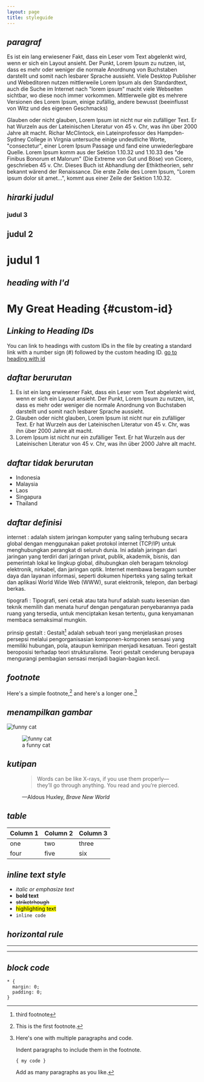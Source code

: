 ```yaml
---
layout: page
title: styleguide
---
```


## *paragraf*
Es ist ein lang erwiesener Fakt, dass ein Leser vom Text abgelenkt wird, wenn er sich ein Layout ansieht. Der Punkt, Lorem Ipsum zu nutzen, ist, dass es mehr oder weniger die normale Anordnung von Buchstaben darstellt und somit nach lesbarer Sprache aussieht. Viele Desktop Publisher und Webeditoren nutzen mittlerweile Lorem Ipsum als den Standardtext, auch die Suche im Internet nach "lorem ipsum" macht viele Webseiten sichtbar, wo diese noch immer vorkommen. Mittlerweile gibt es mehrere Versionen des Lorem Ipsum, einige zufällig, andere bewusst (beeinflusst von Witz und des eigenen Geschmacks)

Glauben oder nicht glauben, Lorem Ipsum ist nicht nur ein zufälliger Text. Er hat Wurzeln aus der Lateinischen Literatur von 45 v. Chr, was ihn über 2000 Jahre alt macht. Richar McClintock, ein Lateinprofessor des Hampden-Sydney College in Virgnia untersuche einige undeutliche Worte, "consectetur", einer Lorem Ipsum Passage und fand eine unwiederlegbare Quelle. Lorem Ipsum komm aus der Sektion 1.10.32 und 1.10.33 des "de Finibus Bonorum et Malorum" (Die Extreme von Gut und Böse) von Cicero, geschrieben 45 v. Chr. Dieses Buch ist Abhandlung der Ethiktheorien, sehr bekannt wärend der Renaissance. Die erste Zeile des Lorem Ipsum, "Lorem ipsum dolor sit amet...", kommt aus einer Zeile der Sektion 1.10.32.

## *hirarki judul*
### judul 3
## judul 2
# judul 1

## *heading with I'd*
# My Great Heading {#custom-id}

## *Linking to Heading IDs*
You can link to headings with custom IDs in the file by creating a standard link with a number sign (#) followed by the custom heading ID. [go to heading with id](#custom-id)

## *daftar berurutan*
1. Es ist ein lang erwiesener Fakt, dass ein Leser vom Text abgelenkt wird, wenn er sich ein Layout ansieht. Der Punkt, Lorem Ipsum zu nutzen, ist, dass es mehr oder weniger die normale Anordnung von Buchstaben darstellt und somit nach lesbarer Sprache aussieht.
2. Glauben oder nicht glauben, Lorem Ipsum ist nicht nur ein zufälliger Text. Er hat Wurzeln aus der Lateinischen Literatur von 45 v. Chr, was ihn über 2000 Jahre alt macht.
3. Lorem Ipsum ist nicht nur ein zufälliger Text. Er hat Wurzeln aus der Lateinischen Literatur von 45 v. Chr, was ihn über 2000 Jahre alt macht.

## *daftar tidak berurutan*
- Indonesia
- Malaysia
- Laos
- Singapura
- Thailand

## *daftar definisi*
internet
: adalah sistem jaringan komputer yang saling terhubung secara global dengan menggunakan paket protokol internet (TCP/IP) untuk menghubungkan perangkat di seluruh dunia. Ini adalah jaringan dari jaringan yang terdiri dari jaringan privat, publik, akademik, bisnis, dan pemerintah lokal ke lingkup global, dihubungkan oleh beragam teknologi elektronik, nirkabel, dan jaringan optik. Internet membawa beragam sumber daya dan layanan informasi, seperti dokumen hiperteks yang saling terkait dan aplikasi World Wide Web (WWW), surat elektronik, telepon, dan berbagi berkas.

tipografi
: Tipografi, seni cetak atau tata huruf adalah suatu kesenian dan teknik memilih dan menata huruf dengan pengaturan penyebarannya pada ruang yang tersedia, untuk menciptakan kesan tertentu, guna kenyamanan membaca semaksimal mungkin.

prinsip gestalt
: Gestalt[^3] adalah sebuah teori yang menjelaskan proses persepsi melalui pengorganisasian komponen-komponen sensasi yang memiliki hubungan, pola, ataupun kemiripan menjadi kesatuan. Teori gestalt beroposisi terhadap teori strukturalisme. Teori gestalt cenderung berupaya mengurangi pembagian sensasi menjadi bagian-bagian kecil.

## *footnote*
Here's a simple footnote,[^1] and here's a longer one.[^2]

[^1]: This is the first footnote.

[^2]: Here's one with multiple paragraphs and code.

    Indent paragraphs to include them in the footnote.

    `{ my code }`

    Add as many paragraphs as you like.
    
[^3]: third footnote

## *menampilkan gambar*
![funny cat](https://source.unsplash.com/Tn8DLxwuDMA)

<figure>
  <img src="https://source.unsplash.com/Tn8DLxwuDMA" alt="funny cat">
  <figcaption>a funny cat</figcaption>
</figure>

## *kutipan*
<figure>
  <blockquote cite="https://www.huxley.net/bnw/four.html">
    <p>Words can be like X-rays, if you use them properly—they’ll go through anything. You read and you’re pierced.</p>
  </blockquote>
  <figcaption>—Aldous Huxley, <cite>Brave New World</cite></figcaption>
</figure>

## *table*

Column 1 | Column 2 | Column 3
--- | --- | ---
one | two | three
four | five | six

## *inline text style*
- *italic or emphasize text*
- **bold text**
- ~~striketrhough~~
- <mark>highlighting text</mark>
- `inline code`

## *horizontal rule*
---
***

## *block code*
```
* {
  margin: 0;
  padding: 0;
}
```































